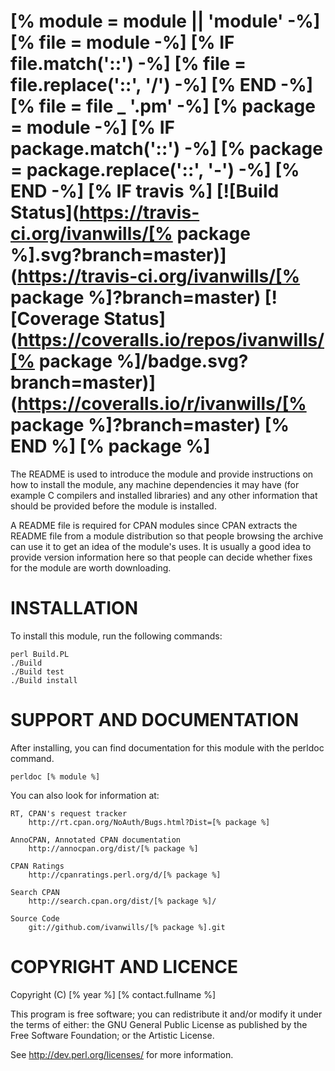 [% module = module || 'module' -%]
[% file     = module -%]
[% IF file.match('::') -%]
[%     file = file.replace('::', '/') -%]
[% END -%]
[% file = file _ '.pm' -%]
[% package  = module -%]
[% IF package.match('::') -%]
[%     package = package.replace('::', '-') -%]
[% END -%]
[% IF travis %]
[![Build Status](https://travis-ci.org/ivanwills/[% package %].svg?branch=master)](https://travis-ci.org/ivanwills/[% package %]?branch=master)
[![Coverage Status](https://coveralls.io/repos/ivanwills/[% package %]/badge.svg?branch=master)](https://coveralls.io/r/ivanwills/[% package %]?branch=master)
[% END %]
[% package %]
=============

The README is used to introduce the module and provide instructions on
how to install the module, any machine dependencies it may have (for
example C compilers and installed libraries) and any other information
that should be provided before the module is installed.

A README file is required for CPAN modules since CPAN extracts the README
file from a module distribution so that people browsing the archive
can use it to get an idea of the module's uses. It is usually a good idea
to provide version information here so that people can decide whether
fixes for the module are worth downloading.

INSTALLATION
============

To install this module, run the following commands:

    perl Build.PL
    ./Build
    ./Build test
    ./Build install

SUPPORT AND DOCUMENTATION
=========================

After installing, you can find documentation for this module with the
perldoc command.

    perldoc [% module %]

You can also look for information at:

    RT, CPAN's request tracker
        http://rt.cpan.org/NoAuth/Bugs.html?Dist=[% package %]

    AnnoCPAN, Annotated CPAN documentation
        http://annocpan.org/dist/[% package %]

    CPAN Ratings
        http://cpanratings.perl.org/d/[% package %]

    Search CPAN
        http://search.cpan.org/dist/[% package %]/

    Source Code
        git://github.com/ivanwills/[% package %].git

COPYRIGHT AND LICENCE
=====================

Copyright (C) [% year %] [% contact.fullname %]

This program is free software; you can redistribute it and/or modify it
under the terms of either: the GNU General Public License as published
by the Free Software Foundation; or the Artistic License.

See http://dev.perl.org/licenses/ for more information.

